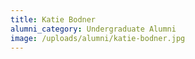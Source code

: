 ```yaml
---
title: Katie Bodner
alumni_category: Undergraduate Alumni
image: /uploads/alumni/katie-bodner.jpg
---
```

